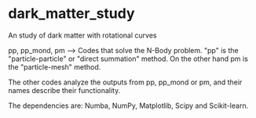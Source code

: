 # dark_matter_study
An study of dark matter with rotational curves

pp, pp_mond, pm --> Codes that solve the N-Body problem. "pp" is the "particle-particle" or "direct summation" method. On the other hand pm is the "particle-mesh" method.

The other codes analyze the outputs from pp, pp_mond or pm, and their names describe their functionality.

The dependencies are: Numba, NumPy, Matplotlib, Scipy and Scikit-learn.

